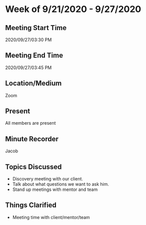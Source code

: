 # Week of 9/21/2020 - 9/27/2020

## Meeting Start Time

2020/09/27/03:30 PM

## Meeting End Time

2020/09/27/03:45 PM

## Location/Medium

Zoom

## Present

All members are present

## Minute Recorder

Jacob

## Topics Discussed

- Discovery meeting with our client. 
- Talk about what questions we want to ask him.
- Stand up meetings with mentor and team


## Things Clarified

- Meeting time with client/mentor/team

